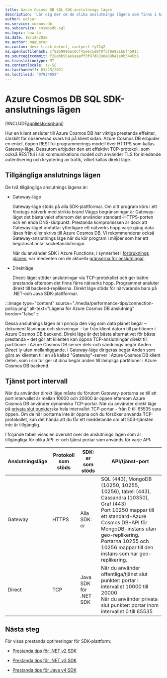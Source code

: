 ```yaml
---
title: Azure Cosmos DB SQL SDK-anslutnings lägen
description: 'Lär dig mer om de olika anslutnings lägena som finns i Azure Cosmos DB SQL-SDK: er.'
author: ealsur
ms.service: cosmos-db
ms.subservice: cosmosdb-sql
ms.topic: how-to
ms.date: 10/14/2020
ms.author: maquaran
ms.custom: devx-track-dotnet, contperf-fy21q2
ms.openlocfilehash: cf985999bac0cf45eec5d8f0f5f9e921b6f4591c
ms.sourcegitcommit: f28ebb95ae9aaaff3f87d8388a09b41e0b3445b5
ms.translationtype: MT
ms.contentlocale: sv-SE
ms.lasthandoff: 03/29/2021
ms.locfileid: "97934959"
---
```

# <a name="azure-cosmos-db-sql-sdk-connectivity-modes"></a>Azure Cosmos DB SQL SDK-anslutnings lägen
[!INCLUDE[appliesto-sql-api](includes/appliesto-sql-api.md)]

Hur en klient ansluter till Azure Cosmos DB har viktiga prestanda effekter, särskilt för observerad svars tid på klient sidan. Azure Cosmos DB erbjuder en enkel, öppen RESTful programmerings modell över HTTPS som kallas Gateway-läge. Dessutom erbjuder den ett effektivt TCP-protokoll, som också RESTful i sin kommunikations modell och använder TLS för inledande autentisering och kryptering av trafik, vilket kallas direkt läge.

## <a name="available-connectivity-modes"></a>Tillgängliga anslutnings lägen

De två tillgängliga anslutnings lägena är:

  * Gateway-läge
      
    Gateway-läge stöds på alla SDK-plattformar. Om ditt program körs i ett företags nätverk med strikta brand Väggs begränsningar är Gateway-läget det bästa valet eftersom det använder standard-HTTPS-porten och en enda DNS-slutpunkt. Prestanda kompromissen är dock att Gateway-läget omfattar ytterligare ett nätverks hopp varje gång data läses från eller skrivs till Azure Cosmos DB. Vi rekommenderar också Gateway-anslutnings läge när du kör program i miljöer som har ett begränsat antal socketanslutningar.

    När du använder SDK i Azure Functions, i synnerhet i [förbruknings planen](../azure-functions/consumption-plan.md), var medveten om de aktuella [gränserna för anslutningar](../azure-functions/manage-connections.md).

  * Direktläge

    Direct-läget stöder anslutningar via TCP-protokollet och ger bättre prestanda eftersom det finns färre nätverks hopp. Programmet ansluter direkt till backend-replikerna. Direkt läge stöds för närvarande bara på .NET-och Java SDK-plattformar.
     
:::image type="content" source="./media/performance-tips/connection-policy.png" alt-text="Lägena för Azure Cosmos DB anslutning" border="false":::

Dessa anslutnings lägen är i princip den väg som data planet begär – dokument läsningar och skrivningar – tar från klient datorn till partitioner i Azure Cosmos DB backend. Direkt läge är det bästa alternativet för bästa prestanda – det gör att klienten kan öppna TCP-anslutningar direkt till partitioner i Azure Cosmos DB server dels-och sändnings begär Anden *Direct* ly utan mellanliggande. I Gateway-läge dirigeras begär Anden som görs av klienten till en så kallad "Gateway"-server i Azure Cosmos DB klient delen, som i sin tur ger ut dina begär anden till lämpliga partitioner i Azure Cosmos DB backend.

## <a name="service-port-ranges"></a>Tjänst port intervall

När du använder direkt läge måste du förutom Gateway-portarna se till att port intervallet är mellan 10000 och 20000 är öppen eftersom Azure Cosmos DB använder dynamiska TCP-portar. När du använder direkt läge på [privata slut punkter](./how-to-configure-private-endpoints.md)ska hela intervallet TCP-portar – från 0 till 65535 vara öppen. Om de här portarna inte är öppna och du försöker använda TCP-protokollet, kan det hända att du får ett meddelande om att 503-tjänsten inte är tillgänglig.

I följande tabell visas en översikt över de anslutnings lägen som är tillgängliga för olika API: er och tjänst portar som används för varje API:

|Anslutningsläge  |Protokoll som stöds  |SDK: er som stöds  |API/tjänst-port  |
|---------|---------|---------|---------|
|Gateway  |   HTTPS    |  Alla SDK: er    |   SQL (443), MongoDB (10250, 10255, 10256), tabell (443), Cassandra (10350), Graf (443) <br> Port 10250 mappar till ett standard-Azure Cosmos DB-API för MongoDB-instans utan geo-replikering. Portarna 10255 och 10256 mappar till den instans som har geo-replikering.   |
|Direct    |     TCP    |  Java SDK för .NET SDK    | När du använder offentliga/tjänst slut punkter: portar i intervallet 10000 till 20000<br>När du använder privata slut punkter: portar inom intervallet 0 till 65535 |

## <a name="next-steps"></a>Nästa steg

För vissa prestanda optimeringar för SDK-plattform:

* [Prestanda tips för .NET v2 SDK](performance-tips.md)

* [Prestanda tips för .NET v3 SDK](performance-tips-dotnet-sdk-v3-sql.md)
 
* [Prestanda tips för Java v4 SDK](performance-tips-java-sdk-v4-sql.md)